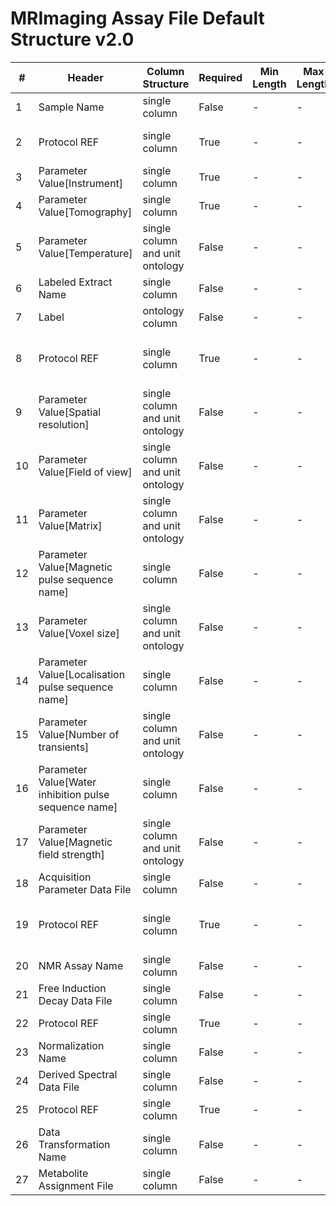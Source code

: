 # MRImaging Assay File Default Structure v2.0

| # |Header  | Column Structure  | Required | Min Length | Max Length | Description | Examples | Controlled Terms| Default Value  |
|---|--------|-------------------|----------|------------|------------|-------------|----------|-----------------|----------------|
| 1 | Sample Name | single column | False | - | - |  |  | [Controlled Terms](../../../docs/prioritised-control-lists/assay-control-lists/2_0/assay-file-MRImaging-2_0.md#sample-name-column) | |
| 2 | Protocol REF | single column | True | - | - |  |  | [Controlled Terms](../../../docs/prioritised-control-lists/assay-control-lists/2_0/assay-file-MRImaging-2_0.md#protocol-ref-column) | Magnetic resonance imaging|
| 3 | Parameter Value[Instrument] | single column | True | - | - |  |  | [Controlled Terms](../../../docs/prioritised-control-lists/assay-control-lists/2_0/assay-file-MRImaging-2_0.md#parameter-valueinstrument-column) | |
| 4 | Parameter Value[Tomography] | single column | True | - | - |  |  | [Controlled Terms](../../../docs/prioritised-control-lists/assay-control-lists/2_0/assay-file-MRImaging-2_0.md#parameter-valuetomography-column) | |
| 5 | Parameter Value[Temperature] | single column and unit ontology | False | - | - |  |  | [Controlled Terms](../../../docs/prioritised-control-lists/assay-control-lists/2_0/assay-file-MRImaging-2_0.md#parameter-valuetemperature-column) | |
| 6 | Labeled Extract Name | single column | False | - | - |  |  | [Controlled Terms](../../../docs/prioritised-control-lists/assay-control-lists/2_0/assay-file-MRImaging-2_0.md#labeled-extract-name-column) | |
| 7 | Label | ontology column | False | - | - |  |  | [Controlled Terms](../../../docs/prioritised-control-lists/assay-control-lists/2_0/assay-file-MRImaging-2_0.md#label-column) | |
| 8 | Protocol REF | single column | True | - | - |  |  | [Controlled Terms](../../../docs/prioritised-control-lists/assay-control-lists/2_0/assay-file-MRImaging-2_0.md#protocol-ref-column) | In vivo magnetic resonance spectroscopy|
| 9 | Parameter Value[Spatial resolution] | single column and unit ontology | False | - | - |  |  | [Controlled Terms](../../../docs/prioritised-control-lists/assay-control-lists/2_0/assay-file-MRImaging-2_0.md#parameter-valuespatial-resolution-column) | |
| 10 | Parameter Value[Field of view] | single column and unit ontology | False | - | - |  |  | [Controlled Terms](../../../docs/prioritised-control-lists/assay-control-lists/2_0/assay-file-MRImaging-2_0.md#parameter-valuefield-of-view-column) | |
| 11 | Parameter Value[Matrix] | single column and unit ontology | False | - | - |  |  | [Controlled Terms](../../../docs/prioritised-control-lists/assay-control-lists/2_0/assay-file-MRImaging-2_0.md#parameter-valuematrix-column) | |
| 12 | Parameter Value[Magnetic pulse sequence name] | single column | False | - | - |  |  | [Controlled Terms](../../../docs/prioritised-control-lists/assay-control-lists/2_0/assay-file-MRImaging-2_0.md#parameter-valuemagnetic-pulse-sequence-name-column) | |
| 13 | Parameter Value[Voxel size] | single column and unit ontology | False | - | - |  |  | [Controlled Terms](../../../docs/prioritised-control-lists/assay-control-lists/2_0/assay-file-MRImaging-2_0.md#parameter-valuevoxel-size-column) | |
| 14 | Parameter Value[Localisation pulse sequence name] | single column | False | - | - |  |  | [Controlled Terms](../../../docs/prioritised-control-lists/assay-control-lists/2_0/assay-file-MRImaging-2_0.md#parameter-valuelocalisation-pulse-sequence-name-column) | |
| 15 | Parameter Value[Number of transients] | single column and unit ontology | False | - | - |  |  | [Controlled Terms](../../../docs/prioritised-control-lists/assay-control-lists/2_0/assay-file-MRImaging-2_0.md#parameter-valuenumber-of-transients-column) | |
| 16 | Parameter Value[Water inhibition pulse sequence name] | single column | False | - | - |  |  | [Controlled Terms](../../../docs/prioritised-control-lists/assay-control-lists/2_0/assay-file-MRImaging-2_0.md#parameter-valuewater-inhibition-pulse-sequence-name-column) | |
| 17 | Parameter Value[Magnetic field strength] | single column and unit ontology | False | - | - |  |  | [Controlled Terms](../../../docs/prioritised-control-lists/assay-control-lists/2_0/assay-file-MRImaging-2_0.md#parameter-valuemagnetic-field-strength-column) | |
| 18 | Acquisition Parameter Data File | single column | False | - | - |  |  | [Controlled Terms](../../../docs/prioritised-control-lists/assay-control-lists/2_0/assay-file-MRImaging-2_0.md#acquisition-parameter-data-file-column) | |
| 19 | Protocol REF | single column | True | - | - |  |  | [Controlled Terms](../../../docs/prioritised-control-lists/assay-control-lists/2_0/assay-file-MRImaging-2_0.md#protocol-ref-column) | In vivo magnetic resonance assay|
| 20 | NMR Assay Name | single column | False | - | - |  |  | [Controlled Terms](../../../docs/prioritised-control-lists/assay-control-lists/2_0/assay-file-MRImaging-2_0.md#nmr-assay-name-column) | |
| 21 | Free Induction Decay Data File | single column | False | - | - |  |  | [Controlled Terms](../../../docs/prioritised-control-lists/assay-control-lists/2_0/assay-file-MRImaging-2_0.md#free-induction-decay-data-file-column) | |
| 22 | Protocol REF | single column | True | - | - |  |  | [Controlled Terms](../../../docs/prioritised-control-lists/assay-control-lists/2_0/assay-file-MRImaging-2_0.md#protocol-ref-column) | Data transformation|
| 23 | Normalization Name | single column | False | - | - |  |  | [Controlled Terms](../../../docs/prioritised-control-lists/assay-control-lists/2_0/assay-file-MRImaging-2_0.md#normalization-name-column) | |
| 24 | Derived Spectral Data File | single column | False | - | - |  |  | [Controlled Terms](../../../docs/prioritised-control-lists/assay-control-lists/2_0/assay-file-MRImaging-2_0.md#derived-spectral-data-file-column) | |
| 25 | Protocol REF | single column | True | - | - |  |  | [Controlled Terms](../../../docs/prioritised-control-lists/assay-control-lists/2_0/assay-file-MRImaging-2_0.md#protocol-ref-column) | Metabolite identification|
| 26 | Data Transformation Name | single column | False | - | - |  |  | [Controlled Terms](../../../docs/prioritised-control-lists/assay-control-lists/2_0/assay-file-MRImaging-2_0.md#data-transformation-name-column) | |
| 27 | Metabolite Assignment File | single column | False | - | - |  |  | [Controlled Terms](../../../docs/prioritised-control-lists/assay-control-lists/2_0/assay-file-MRImaging-2_0.md#metabolite-assignment-file-column) | |
